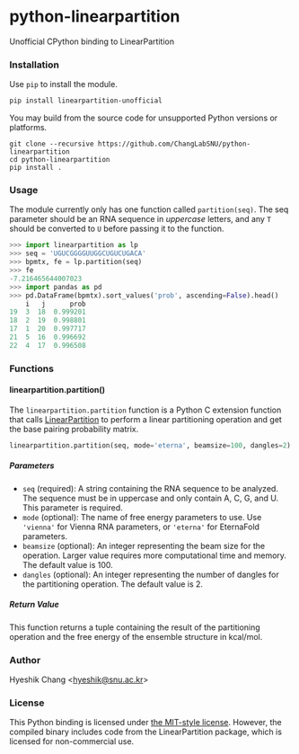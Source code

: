 # python-linearpartition

Unofficial CPython binding to LinearPartition

### Installation

Use `pip` to install the module.

```bash
pip install linearpartition-unofficial
```

You may build from the source code for unsupported Python versions or platforms.

```bas
git clone --recursive https://github.com/ChangLabSNU/python-linearpartition
cd python-linearpartition
pip install .
```

### Usage

The module currently only has one function called `partition(seq)`.
The seq parameter should be an RNA sequence in *uppercase* letters,
and any `T` should be converted to `U` before passing it to the function.

```python
>>> import linearpartition as lp
>>> seq = 'UGUCGGGGUUGGCUGUCUGACA'
>>> bpmtx, fe = lp.partition(seq)
>>> fe
-7.216465644007023
>>> import pandas as pd
>>> pd.DataFrame(bpmtx).sort_values('prob', ascending=False).head()
    i   j      prob
19  3  18  0.999201
18  2  19  0.998801
17  1  20  0.997717
21  5  16  0.996692
22  4  17  0.996508
```

### Functions

#### linearpartition.partition()

The `linearpartition.partition` function is a Python C extension function that
calls [LinearPartition](https://github.com/LinearFold/LinearPartition) to
perform a linear partitioning operation and get the base pairing probability
matrix.

```python
linearpartition.partition(seq, mode='eterna', beamsize=100, dangles=2)
```

##### Parameters

- `seq` (required): A string containing the RNA sequence to be analyzed.
  The sequence must be in uppercase and only contain A, C, G, and U.
  This parameter is required.
- `mode` (optional): The name of free energy parameters to use. Use
  `'vienna'` for Vienna RNA parameters, or `'eterna'` for EternaFold
  parameters.
- `beamsize` (optional): An integer representing the beam size for the
  operation. Larger value requires more computational time and memory.
  The default value is 100.
- `dangles` (optional): An integer representing the number of dangles for
  the partitioning operation. The default value is 2.

##### Return Value

This function returns a tuple containing the result of the partitioning
operation and the free energy of the ensemble structure in kcal/mol.

### Author

Hyeshik Chang &lt;hyeshik@snu.ac.kr&gt;

### License

This Python binding is licensed under [the MIT-style license](LICENSE).
However, the compiled binary includes code from the LinearPartition
package, which is licensed for non-commercial use.
